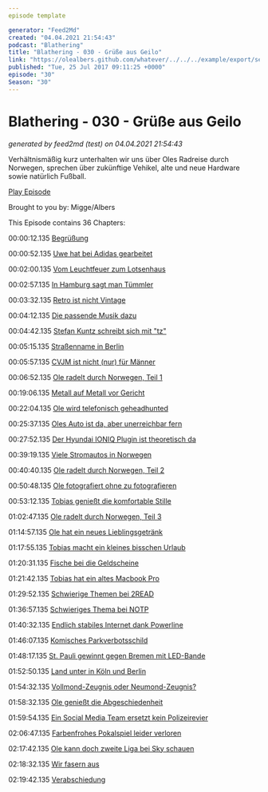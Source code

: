 ```yaml
---
episode template

generator: "Feed2Md"
created: "04.04.2021 21:54:43"
podcast: "Blathering"
title: "Blathering - 030 - Grüße aus Geilo"
link: "https://olealbers.github.com/whatever/../../../example/export/seasons/2/2017/7/Blathering - 030 - Grüße aus Geilo.md"
published: "Tue, 25 Jul 2017 09:11:25 +0000"
episode: "30"
Season: "30"
---
```


# Blathering - 030 - Grüße aus Geilo
_generated by feed2md (test) on 04.04.2021 21:54:43_

Verhältnismäßig kurz unterhalten wir uns über Oles Radreise durch Norwegen, sprechen über zukünftige Vehikel, alte und neue Hardware sowie natürlich Fußball.

[Play Episode](https://www.blathering.de/podlove/file/293/s/feed/c/mp3/blathering_030.mp3)

Brought to you by: Migge/Albers

This Episode contains 36 Chapters:


00:00:12.135 [Begrüßung]()

00:00:52.135 [Uwe hat bei Adidas gearbeitet](https://de.wikipedia.org/wiki/Uwe_Seeler)

00:02:00.135 [Vom Leuchtfeuer zum Lotsenhaus](https://de.wikipedia.org/wiki/Hamburg_Leuchtfeuer)

00:02:57.135 [In Hamburg sagt man Tümmler](https://de.wikipedia.org/wiki/W%C3%A4schetrockner)

00:03:32.135 [Retro ist nicht Vintage](http://schuster-homecompany.de/contur-vintage_und_retro)

00:04:12.135 [Die passende Musik dazu](https://www.youtube.com/watch?v=RhlfIx7t46o)

00:04:42.135 [Stefan Kuntz schreibt sich mit "tz"](https://de.wikipedia.org/wiki/Stefan_Kuntz)

00:05:15.135 [Straßenname in Berlin](https://de.wikipedia.org/wiki/Karl_Heinrich_Ulrichs)

00:05:57.135 [CVJM ist nicht (nur) für Männer](https://de.wikipedia.org/wiki/Christlicher_Verein_Junger_Menschen)

00:06:52.135 [Ole radelt durch Norwegen, Teil 1](https://www.youtube.com/watch?v=u_QBOvyGhYo)

00:19:06.135 [Metall auf Metall vor Gericht](http://www.spiegel.de/kultur/musik/kraftwerk-vs-moses-pelham-bgh-verweist-im-sampling-streit-an-eugh-a-1150214.html)

00:22:04.135 [Ole wird telefonisch geheadhunted](https://de.wikipedia.org/wiki/Diskmag)

00:25:37.135 [Oles Auto ist da, aber unerreichbar fern](http://www.mazda.de/)

00:27:52.135 [Der Hyundai IONIQ Plugin ist theoretisch da](http://www.hyundai.de/)

00:39:19.135 [Viele Stromautos in Norwegen](https://www.tesla.com/de_DE/modelx)

00:40:40.135 [Ole radelt durch Norwegen, Teil 2](https://www.gpsies.com/mapFolder.do?id=91120)

00:50:48.135 [Ole fotografiert ohne zu fotografieren](http://www.torstenstolze.de/blog/quicktipp-ausloesesperre-aktivieren)

00:53:12.135 [Tobias genießt die komfortable Stille](https://www.bose.de/de_de/products/headphones/noise_cancelling_headphones.html)

01:02:47.135 [Ole radelt durch Norwegen, Teil 3](https://plus.google.com/collection/QIiGSE)

01:14:57.135 [Ole hat ein neues Lieblingsgetränk](http://www.flamencopizza.no/product/drikke/villa-champagnebrus/)

01:17:55.135 [Tobias macht ein kleines bisschen Urlaub](https://de.wikipedia.org/wiki/Rerik)

01:20:31.135 [Fische bei die Geldscheine](https://de.wikipedia.org/wiki/Norwegische_Krone#Banknoten)

01:21:42.135 [Tobias hat ein altes Macbook Pro](https://support.apple.com/kb/sp645?locale=de_DE)

01:29:52.135 [Schwierige Themen bei 2READ](https://www.tobiasmigge.de/2017/07/18/2read-083-der-tod-kann-mich-mal-tim-lebt/)

01:36:57.135 [Schwieriges Thema bei NOTP](https://raucherbalkon.wordpress.com/category/notp/)

01:40:32.135 [Endlich stabiles Internet dank Powerline](https://de.wikipedia.org/wiki/PowerLAN)

01:46:07.135 [Komisches Parkverbotsschild](https://plus.google.com/+OleAlbers/posts/LUyV8gDbgqx)

01:48:17.135 [St. Pauli gewinnt gegen Bremen mit LED-Bande](https://twitter.com/fcstpauli/status/888333796608790528)

01:52:50.135 [Land unter in Köln und Berlin](http://www.ksta.de/koeln/unwetter-in-koeln-schaeden-an-ueberflutetem-kvb-tunnel---linie-13-fuhr-zeitweise-nicht-27998592)

01:54:32.135 [Vollmond-Zeugnis oder Neumond-Zeugnis?]()

01:58:32.135 [Ole genießt die Abgeschiedenheit]()

01:59:54.135 [Ein Social Media Team ersetzt kein Polizeirevier](https://twitter.com/RadwegH/status/887974761292320769)

02:06:47.135 [Farbenfrohes Pokalspiel leider verloren](http://www.fussball.de/spiel/tus-berne-2-eintracht-norderstedt-2/-/spiel/0209RBE8LS000000VS54898DVUVCCN5J#!/section/stage)

02:17:42.135 [Ole kann doch zweite Liga bei Sky schauen](http://www.sky.de/fussball/2-bundesliga-2500)

02:18:32.135 [Wir fasern aus]()

02:19:42.135 [Verabschiedung]()


